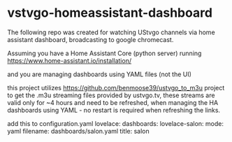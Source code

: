 # vstvgo-homeassistant-dashboard

The following repo was created for watching UStvgo channels via home assistant dashboard, broadcasting to google chromecast. 

Assuming you have a Home Assistant Core (python server) running 
https://www.home-assistant.io/installation/

and you are managing dashboards using YAML files (not the UI)

this project utilizes https://github.com/benmoose39/ustvgo_to_m3u project to get the .m3u streaming files provided by ustvgo.tv, these streams are valid only for ~4 hours and need to be refreshed,
when managing the HA dashboards using YAML - no restart is required when refreshing the links.


add this to configuration.yaml
lovelace: 
  dashboards:
    lovelace-salon: 
      mode: yaml
      filename: dashboards/salon.yaml
      title: salon